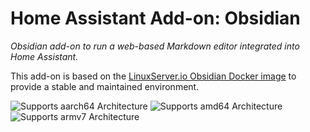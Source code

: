 # Home Assistant Add-on: Obsidian

_Obsidian add-on to run a web-based Markdown editor integrated into Home Assistant._

This add-on is based on the [LinuxServer.io Obsidian Docker image](https://hub.docker.com/r/linuxserver/obsidian) to provide a stable and maintained environment.

![Supports aarch64 Architecture][aarch64-shield]
![Supports amd64 Architecture][amd64-shield]
![Supports armv7 Architecture][armv7-shield]

[aarch64-shield]: https://img.shields.io/badge/aarch64-yes-green.svg
[amd64-shield]: https://img.shields.io/badge/amd64-yes-green.svg
[armv7-shield]: https://img.shields.io/badge/armv7-yes-green.svg
